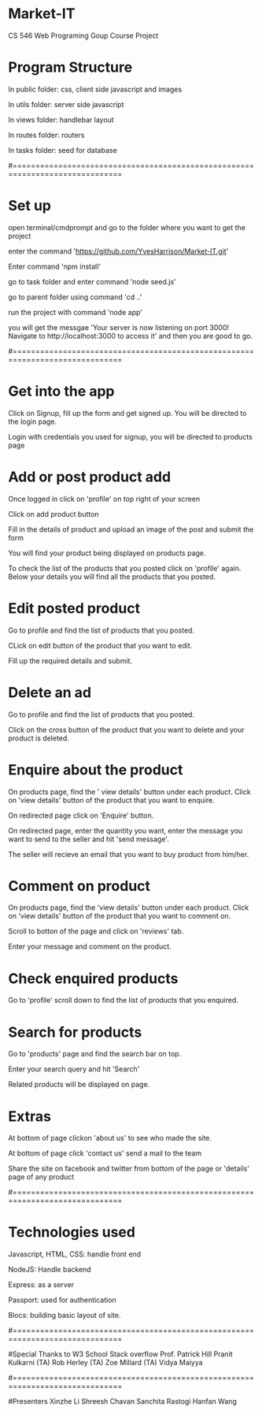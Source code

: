 # Market-IT
CS 546 Web Programing Goup Course Project

# Program Structure

In public folder: css, client side javascript and images

In utils folder: server side javascript

In views folder: handlebar layout

In routes folder: routers 

In tasks folder: seed for database 

#==============================================================================

# Set up 
open terminal/cmdprompt and go to the folder where you want to get the project

enter the command 'https://github.com/YvesHarrison/Market-IT.git'

Enter command 'npm install'

go to task folder and enter command 'node seed.js'

go to parent folder using command 'cd ..'

run the project with command 'node app'

you will get the messgae 'Your server is now listening on port 3000! Navigate to http://localhost:3000 to access it' and then you are good to go.

#==============================================================================

# Get into the app
Click on Signup, fill up the form and get signed up. You will be directed to the login page.

Login with credentials you used for signup, you will be directed to products page

# Add or post product add
Once logged in click on 'profile' on top right of your screen 

Click on add product button

Fill in the details of product and upload an image of the post and submit the form

You will find your product being displayed on products page.

To check the list of the products that you posted click on 'profile' again. Below your details you will find all the products that you posted.

# Edit posted product
Go to profile and find the list of products that you posted.

CLick on edit button of the product that you want to edit.

Fill up the required details and submit.

# Delete an ad
Go to profile and find the list of products that you posted.

Click on the cross button of the product that you want to delete and your product is deleted.

# Enquire about the product
On products page, find the ' view details' button under each product. Click on 'view details' button of the product that you want to enquire.

On redirected page click on 'Enquire' button.

On redirected page, enter the quantity you want, enter the message you want to send to the seller and hit 'send message'.

The seller will recieve an email that you want to buy product from him/her.

# Comment on product
On products page, find the 'view details' button under each product. Click on 'view details' button of the product that you want to comment on.

Scroll to botton of the page and click on 'reviews' tab.

Enter your message and comment on the product.

# Check enquired products
Go to 'profile' scroll down to find the list of products that you enquired.

# Search for products
Go to 'products' page and find the search bar on top.

Enter your search query and hit 'Search'

Related products will be displayed on page.


# Extras
At bottom of page clickon 'about us' to see who made the site.

At bottom of page click 'contact us' send a mail to the team

Share the site on facebook and twitter from bottom of the page or 'details' page of any product

#==============================================================================

# Technologies used
Javascript, HTML, CSS: handle front end

NodeJS: Handle backend

Express: as a server

Passport: used for authentication

Blocs: building basic layout of site.

#==============================================================================

#Special Thanks to
W3 School
Stack overflow
Prof. Patrick Hill
Pranit Kulkarni (TA)
Rob Herley (TA)
Zoe Millard (TA)
Vidya Maiyya

#==============================================================================

#Presenters
Xinzhe Li
Shreesh Chavan
Sanchita Rastogi
Hanfan Wang
